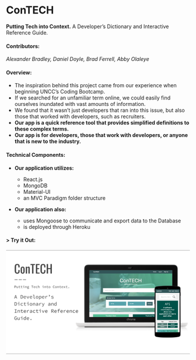 # ConTECH
__Putting Tech into Context.__ A Developer’s Dictionary and Interactive Reference Guide.

#### Contributors:
_Alexander Bradley, Daniel Doyle, Brad Ferrell, Abby Olaleye_

#### Overview:
* The inspiration behind this project came from our experience when beginning UNCC’s Coding Bootcamp. 
* If we searched for an unfamiliar term online, we could easily find ourselves inundated with vast amounts of information.
* We found that it wasn’t just developers that ran into this issue, but also those that worked with developers, such as recruiters.
* __Our app is a quick reference tool that provides simplified definitions to these complex terms.__
* __Our app is for developers, those that work with developers, or anyone that is new to the industry.__

#### Technical Components: 

* __Our application utilizes:__
    * React.js
    * MongoDB
    * Material-UI
    * an MVC Paradigm folder structure

* __Our application also:__
    * uses Mongoose to communicate and export data to the Database
    * is deployed through Heroku

#### > __Try it Out:__
[![conTECH](contech1.png)](https://contech-app.herokuapp.com/)
